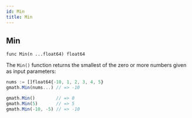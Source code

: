 ```yaml
---
id: Min
title: Min
---
```



## Min
`func Min(n ...float64) float64`

The `Min()` function returns the smallest of the zero or more numbers given as input parameters:

```js
nums := []float64{-10, 1, 2, 3, 4, 5}
gmath.Min(nums...) // => -10

gmath.Min()        // => 0
gmath.Min(5)       // => 5
gmath.Min(-10, -5) // => -10
```
